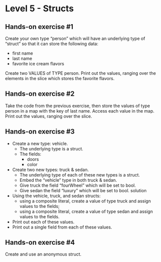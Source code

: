 # Level 5 - Structs

## Hands-on exercise #1
Create your own type “person” which will have an underlying type of “struct” so that it can store the following data:
* first name
* last name
* favorite ice cream flavors

Create two VALUES of TYPE person. Print out the values, ranging over the elements in the slice which stores the favorite flavors.

## Hands-on exercise #2
Take the code from the previous exercise, then store the values of type person in a map with the key of last name. Access each value in the map.
Print out the values, ranging over the slice.

## Hands-on exercise #3
* Create a new type: vehicle.
    * The underlying type is a struct.
    * The fields:
        * doors
        * color
* Create two new types: truck & sedan.
    * The underlying type of each of these new types is a struct.
    * Embed the “vehicle” type in both truck & sedan.
    * Give truck the field “fourWheel” which will be set to bool.
    * Give sedan the field “luxury” which will be set to bool. solution
* Using the vehicle, truck, and sedan structs:
    * using a composite literal, create a value of type truck and assign values to the fields;
    * using a composite literal, create a value of type sedan and assign values to the fields.
* Print out each of these values.
* Print out a single field from each of these values.

## Hands-on exercise #4
Create and use an anonymous struct.
